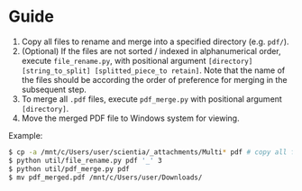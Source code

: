 # Guide

1. Copy all files to rename and merge into a specified directory (e.g. `pdf/`).
2. (Optional) If the files are not sorted / indexed in alphanumerical order, execute `file_rename.py`, with positional argument `[directory] [string_to_split] [splitted_piece_to retain]`. Note that the name of the files should be according the order of preference for merging in the subsequent step.
3. To merge all `.pdf` files, execute `pdf_merge.py` with positional argument `[directory]`.
4. Move the merged PDF file to Windows system for viewing.


Example:
```bash
$ cp -a /mnt/c/Users/user/scientia/_attachments/Multi* pdf # copy all files
$ python util/file_rename.py pdf '_' 3
$ python util/pdf_merge.py pdf
$ mv pdf_merged.pdf /mnt/c/Users/user/Downloads/
```